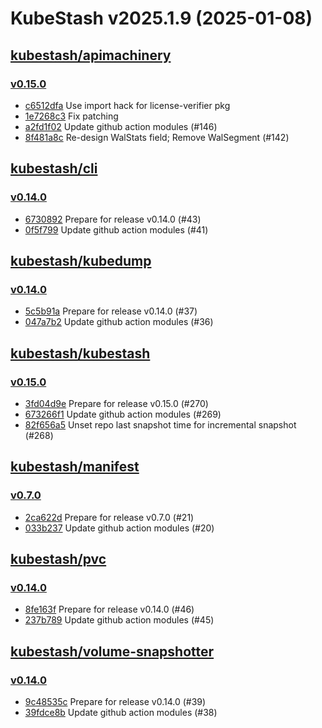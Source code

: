 # KubeStash v2025.1.9 (2025-01-08)


## [kubestash/apimachinery](https://github.com/kubestash/apimachinery)

### [v0.15.0](https://github.com/kubestash/apimachinery/releases/tag/v0.15.0)

- [c6512dfa](https://github.com/kubestash/apimachinery/commit/c6512dfa) Use import hack for license-verifier pkg
- [1e7268c3](https://github.com/kubestash/apimachinery/commit/1e7268c3) Fix patching
- [a2fd1f02](https://github.com/kubestash/apimachinery/commit/a2fd1f02) Update github action modules (#146)
- [8f481a8c](https://github.com/kubestash/apimachinery/commit/8f481a8c) Re-design WalStats field; Remove WalSegment (#142)



## [kubestash/cli](https://github.com/kubestash/cli)

### [v0.14.0](https://github.com/kubestash/cli/releases/tag/v0.14.0)

- [6730892](https://github.com/kubestash/cli/commit/6730892) Prepare for release v0.14.0 (#43)
- [0f5f799](https://github.com/kubestash/cli/commit/0f5f799) Update github action modules (#41)



## [kubestash/kubedump](https://github.com/kubestash/kubedump)

### [v0.14.0](https://github.com/kubestash/kubedump/releases/tag/v0.14.0)

- [5c5b91a](https://github.com/kubestash/kubedump/commit/5c5b91a) Prepare for release v0.14.0 (#37)
- [047a7b2](https://github.com/kubestash/kubedump/commit/047a7b2) Update github action modules (#36)



## [kubestash/kubestash](https://github.com/kubestash/kubestash)

### [v0.15.0](https://github.com/kubestash/kubestash/releases/tag/v0.15.0)

- [3fd04d9e](https://github.com/kubestash/kubestash/commit/3fd04d9e) Prepare for release v0.15.0 (#270)
- [673266f1](https://github.com/kubestash/kubestash/commit/673266f1) Update github action modules (#269)
- [82f656a5](https://github.com/kubestash/kubestash/commit/82f656a5) Unset repo last snapshot time for incremental snapshot (#268)



## [kubestash/manifest](https://github.com/kubestash/manifest)

### [v0.7.0](https://github.com/kubestash/manifest/releases/tag/v0.7.0)

- [2ca622d](https://github.com/kubestash/manifest/commit/2ca622d) Prepare for release v0.7.0 (#21)
- [033b237](https://github.com/kubestash/manifest/commit/033b237) Update github action modules (#20)



## [kubestash/pvc](https://github.com/kubestash/pvc)

### [v0.14.0](https://github.com/kubestash/pvc/releases/tag/v0.14.0)

- [8fe163f](https://github.com/kubestash/pvc/commit/8fe163f) Prepare for release v0.14.0 (#46)
- [237b789](https://github.com/kubestash/pvc/commit/237b789) Update github action modules (#45)



## [kubestash/volume-snapshotter](https://github.com/kubestash/volume-snapshotter)

### [v0.14.0](https://github.com/kubestash/volume-snapshotter/releases/tag/v0.14.0)

- [9c48535c](https://github.com/kubestash/volume-snapshotter/commit/9c48535c) Prepare for release v0.14.0 (#39)
- [39fdce8b](https://github.com/kubestash/volume-snapshotter/commit/39fdce8b) Update github action modules (#38)



